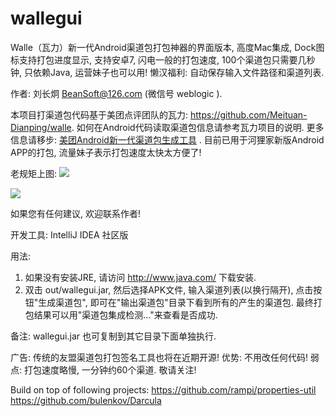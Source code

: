 # wallegui
Walle（瓦力）新一代Android渠道包打包神器的界面版本, 高度Mac集成, Dock图标支持打包进度显示, 支持安卓7, 闪电一般的打包速度, 100个渠道包只需要几秒钟, 只依赖Java, 运营妹子也可以用! 懒汉福利: 自动保存输入文件路径和渠道列表.

作者: 刘长炯 BeanSoft@126.com (微信号 weblogic ). 

本项目打渠道包代码基于美团点评团队的瓦力: https://github.com/Meituan-Dianping/walle. 如何在Android代码读取渠道包信息请参考瓦力项目的说明. 更多信息请移步: 
[美团Android新一代渠道包生成工具](http://tech.meituan.com/android-apk-v2-signature-scheme.html) . 目前已用于河狸家新版Android APP的打包, 流量妹子表示打包速度太快太方便了!

老规矩上图:
<img src="https://raw.githubusercontent.com/beansoftapp/wallegui/master/screenshot/wallegui.png">

<img src="https://raw.githubusercontent.com/beansoftapp/wallegui/master/screenshot/walle_dock.png">

如果您有任何建议, 欢迎联系作者!

开发工具: IntelliJ IDEA 社区版

用法:
1. 如果没有安装JRE, 请访问 http://www.java.com/ 下载安装.
2. 双击 out/wallegui.jar, 然后选择APK文件, 输入渠道列表(以换行隔开), 点击按钮"生成渠道包", 即可在"输出渠道包"目录下看到所有的产生的渠道包. 最终打包结果可以用"渠道包集成检测..."来查看是否成功.

备注: wallegui.jar 也可复制到其它目录下面单独执行.

广告: 传统的友盟渠道包打包签名工具也将在近期开源! 优势: 不用改任何代码! 弱点: 打包速度略慢, 一分钟约60个渠道. 敬请关注!

Build on top of following projects:
https://github.com/rampi/properties-util
https://github.com/bulenkov/Darcula



